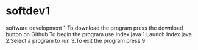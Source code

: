 # softdev1
software development 1
To download the program press the download button on Github
To begin the program use Index.java
1.Launch Index.java
2.Select a program to run
3.To exit the program press 9
